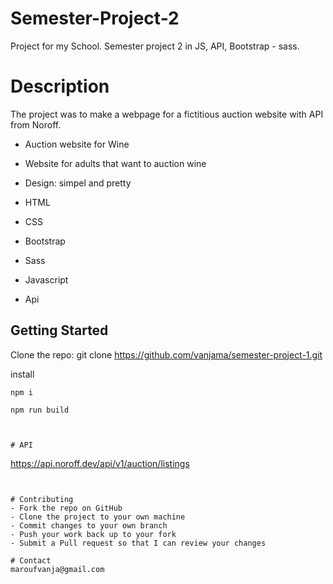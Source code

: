 # Semester-Project-2


Project for my School. Semester project 2 in JS, API, Bootstrap - sass. 

# Description

The project was to make a webpage for a fictitious auction website with API from Noroff. 

- Auction website for Wine
- Website for adults that want to auction wine
- Design: simpel and pretty


- HTML 
- CSS
- Bootstrap
- Sass
- Javascript
- Api
 
 ## Getting Started

Clone the repo:
git clone https://github.com/vanjama/semester-project-1.git 


install 

```
npm i
```
```
npm run build
```
```


# API 
```
https://api.noroff.dev/api/v1/auction/listings
```


# Contributing
- Fork the repo on GitHub
- Clone the project to your own machine
- Commit changes to your own branch
- Push your work back up to your fork
- Submit a Pull request so that I can review your changes

# Contact
maroufvanja@gmail.com
